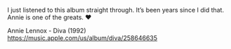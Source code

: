 I just listened to this album straight through. It’s been years since I did that. Annie is one of the greats. ❤️

Annie Lennox - Diva (1992)  
[<span class="invisible">https://</span><span class="ellipsis">music.apple.com/us/album/diva/</span><span class="invisible">258646635</span>](https://music.apple.com/us/album/diva/258646635)